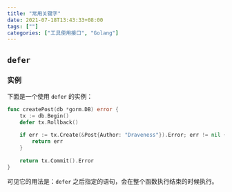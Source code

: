 ```yaml
---
title: "常用关键字"
date: 2021-07-18T13:43:33+08:00
tags: [""]
categories: ["工具使用接口", "Golang"]
---
```



## `defer`

### 实例

下面是一个使用 `defer` 的实例：

```go
func createPost(db *gorm.DB) error {
    tx := db.Begin()
    defer tx.Rollback()
    
    if err := tx.Create(&Post{Author: "Draveness"}).Error; err != nil {
        return err
    }
    
    return tx.Commit().Error
}
```

可见它的用法是：`defer` 之后指定的语句，会在整个函数执行结束的时候执行。


